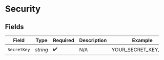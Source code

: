 # Security


## Fields

| Field                | Type                 | Required             | Description          | Example              |
| -------------------- | -------------------- | -------------------- | -------------------- | -------------------- |
| `SecretKey`          | *string*             | :heavy_check_mark:   | N/A                  | YOUR_SECRET_KEY_HERE |
